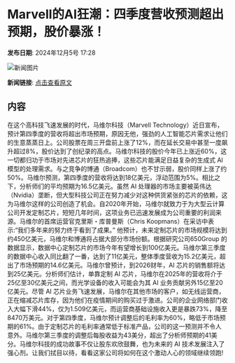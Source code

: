 # Marvell的AI狂潮：四季度营收预测超出预期，股价暴涨！

**发布日期**: 2024年12月5号 17:28

![新闻图片](https://pic.chinaz.com/picmap/201812181034283981_7.jpg)

**新闻链接**: [点击查看原文](https://www.aibase.com/zh/news/13732)

## 内容

在这个高科技飞速发展的时代，马维尔科技（Marvell Technology）近日宣布，预计第四季度的营收将超出市场预期，原因无他，强劲的人工智能芯片需求让他们的生意蒸蒸日上。公司股票在周三开盘前上涨了12%，而在延长交易中甚至一度飙升超过8%，股价达到了创纪录的高点。马维尔科技的股价今年已上涨近60%，这一切都归功于市场对先进芯片的狂热追捧，这些芯片能满足日益复杂的生成式 AI 模型的处理需求。与之竞争的博通（Broadcom）也不甘示弱，股价同样上涨了约50%。马维尔预测，第四季度的营收将达到18亿美元，浮动范围为5%。相比之下，分析师们的平均预期为16.5亿美元。虽然 AI 处理器的市场主要被英伟达（Nvidia）垄断，但大型科技公司正在努力减少对这种供货紧张的芯片的依赖，这为马维尔这样的公司创造了机会。自2020年开始，马维尔就致力于为大型云计算公司开发定制芯片，短短几年时间，这项业务已迅速发展成为公司重要的利润来源。马维尔的首席运营官克里斯・库普曼斯（Chris Koopmans）在采访中表示:“我们多年来的努力终于看到了成果。” 他预计，未来定制芯片的市场规模将达到约450亿美元，马维尔和博通将占据大部分市场份额。根据研究公司650Group 的数据显示，数据中心定制芯片的市场今年有望增长到100亿美元。马维尔第三季度的数据中心收入同比翻了一番，达到了11亿美元，整体季度营收为15.2亿美元，超出了市场预期的14.6亿美元。马维尔曾预计，到2026财年，AI 芯片的销售额将达到25亿美元。分析师们估计，单靠定制 AI 芯片，马维尔在2025年的营收将介于25亿至30亿美元之间，而光学设备的收入可能会为其 AI 业务贡献另外15亿至20亿美元。尽管 AI 芯片业务飞速发展，马维尔在其他市场的客户，如无线运营商，正在缩减芯片库存，因为他们在疫情期间的购买过于激进。公司的企业网络部门收入大幅下滑44%，仅为1.509亿美元，而运营商基础设施收入更是暴跌73%，降至8470万美元。对于第四季度，马维尔预计调整后的毛利率为60%，略低于市场预期的61%。由于定制芯片的毛利率通常低于标准产品，公司的这一预测并不令人意外。马维尔第三季度的调整后每股收益为43美分，超出了分析师预期的41美分。马维尔科技的成功故事不仅让股东欢欣鼓舞，也为未来的 AI 技术发展注入了强心剂。让我们拭目以待，看看这家公司将如何在这个激动人心的领域继续领跑!
